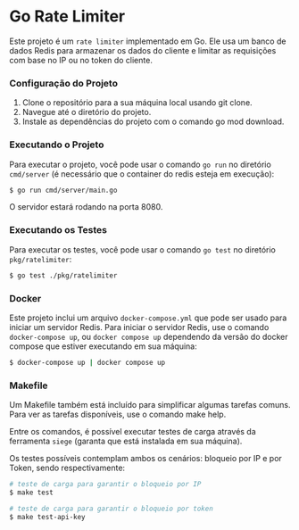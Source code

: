 # Go Rate Limiter
Este projeto é um `rate limiter` implementado em Go. Ele usa um banco de dados Redis para armazenar os dados do cliente e limitar as requisições com base no IP ou no token do cliente.

### Configuração do Projeto
1. Clone o repositório para a sua máquina local usando git clone.
2. Navegue até o diretório do projeto.
3. Instale as dependências do projeto com o comando go mod download.

### Executando o Projeto
Para executar o projeto, você pode usar o comando `go run` no diretório `cmd/server` (é necessário que o container do redis esteja em execução):

```sh
$ go run cmd/server/main.go
```

O servidor estará rodando na porta 8080.

### Executando os Testes

Para executar os testes, você pode usar o comando `go test` no diretório `pkg/ratelimiter`:

```sh
$ go test ./pkg/ratelimiter
```

### Docker
Este projeto inclui um arquivo `docker-compose.yml` que pode ser usado para iniciar um servidor Redis. Para iniciar o servidor Redis, use o comando `docker-compose up`, ou `docker compose up` dependendo da versão do docker compose que estiver executando em sua máquina:

```sh
$ docker-compose up | docker compose up
```

### Makefile
Um Makefile também está incluído para simplificar algumas tarefas comuns. Para ver as tarefas disponíveis, use o comando make help.

Entre os comandos, é possível executar testes de carga através da ferramenta `siege` (garanta que está instalada em sua máquina).

Os testes possíveis contemplam ambos os cenários: bloqueio por IP e por Token, sendo respectivamente:

```sh
# teste de carga para garantir o bloqueio por IP
$ make test

# teste de carga para garantir o bloqueio por token
$ make test-api-key
```